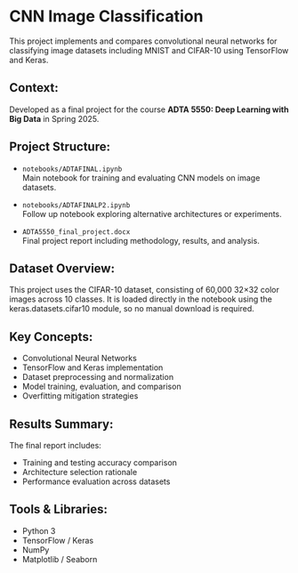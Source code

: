 # CNN Image Classification 

This project implements and compares convolutional neural networks for classifying image datasets including MNIST and CIFAR-10 using TensorFlow and Keras.

## Context:

Developed as a final project for the course **ADTA 5550: Deep Learning with Big Data** in Spring 2025.

## Project Structure:

- `notebooks/ADTAFINAL.ipynb`  
  Main notebook for training and evaluating CNN models on image datasets.

- `notebooks/ADTAFINALP2.ipynb`  
  Follow up notebook exploring alternative architectures or experiments.

- `ADTA5550_final_project.docx`  
  Final project report including methodology, results, and analysis.

## Dataset Overview:

This project uses the CIFAR-10 dataset, consisting of 60,000 32×32 color images across 10 classes.
It is loaded directly in the notebook using the keras.datasets.cifar10 module, so no manual download is required.

## Key Concepts:

- Convolutional Neural Networks 
- TensorFlow and Keras implementation
- Dataset preprocessing and normalization
- Model training, evaluation, and comparison
- Overfitting mitigation strategies

## Results Summary:

The final report includes:
- Training and testing accuracy comparison
- Architecture selection rationale
- Performance evaluation across datasets

## Tools & Libraries: 

- Python 3
- TensorFlow / Keras
- NumPy
- Matplotlib / Seaborn
